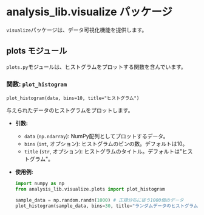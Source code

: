# analysis_lib.visualize パッケージ

`visualize`パッケージは、データ可視化機能を提供します。

## plots モジュール

`plots.py`モジュールは、ヒストグラムをプロットする関数を含んでいます。

### 関数: `plot_histogram`

`plot_histogram(data, bins=10, title="ヒストグラム")`

与えられたデータのヒストグラムをプロットします。

- **引数:**
    - `data` (`np.ndarray`): NumPy配列としてプロットするデータ。
    - `bins` (`int`, オプション): ヒストグラムのビンの数。デフォルトは10。
    - `title` (`str`, オプション): ヒストグラムのタイトル。デフォルトは"ヒストグラム"。

- **使用例:**

  ```python
  import numpy as np
  from analysis_lib.visualize.plots import plot_histogram

  sample_data = np.random.randn(1000) # 正規分布に従う1000個のデータ
  plot_histogram(sample_data, bins=30, title="ランダムデータのヒストグラム")
  ```

